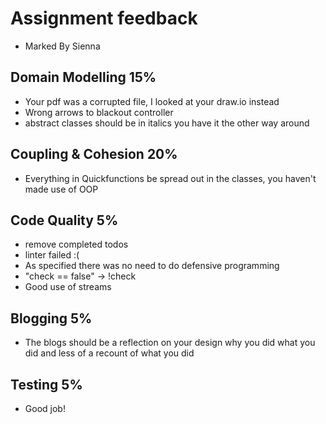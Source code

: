 # Assignment feedback

- Marked By Sienna

## Domain Modelling 15%

- Your pdf was a corrupted file, I looked at your draw.io instead
- Wrong arrows to blackout controller
- abstract classes should be in italics you have it the other way around

## Coupling & Cohesion 20%

- Everything in Quickfunctions be spread out in the classes, you haven't made use of OOP

## Code Quality 5%

- remove completed todos
- linter failed :(
- As specified there was no need to do defensive programming
- "check == false" -> !check
- Good use of streams

## Blogging 5%

- The blogs should be a reflection on your design why you did what you did and less of a recount of what you did

## Testing 5%

- Good job!

